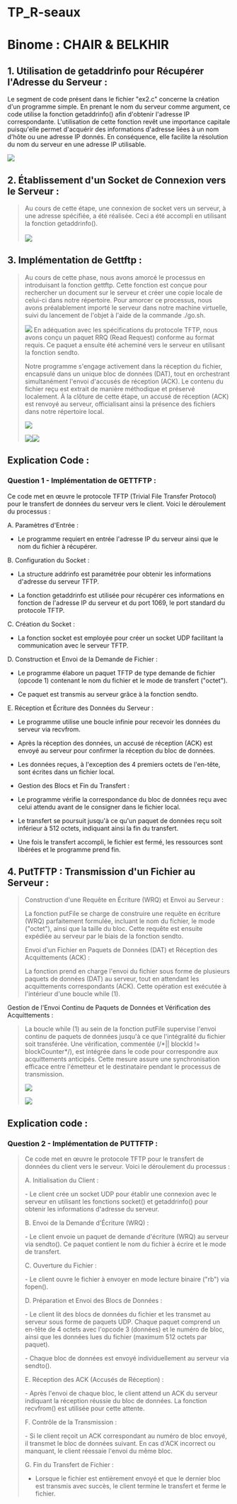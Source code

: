 # TP_R-seaux
# Binome : CHAIR & BELKHIR

## 1.  Utilisation de getaddrinfo pour Récupérer l\'Adresse du Serveur :

Le segment de code présent dans le fichier \"ex2.c\" concerne la
création d\'un programme simple. En prenant le nom du serveur comme
argument, ce code utilise la fonction getaddrinfo() afin d\'obtenir
l\'adresse IP correspondante. L\'utilisation de cette fonction revêt une
importance capitale puisqu\'elle permet d\'acquérir des informations
d\'adresse liées à un nom d\'hôte ou une adresse IP donnés. En
conséquence, elle facilite la résolution du nom du serveur en une
adresse IP utilisable.

![](vertopal_89c8a71fa7fa42ecbaba98c00c075c87/media/image1.png)

## 2.  Établissement d\'un Socket de Connexion vers le Serveur :

> Au cours de cette étape, une connexion de socket vers un serveur, à
> une adresse spécifiée, a été réalisée. Ceci a été accompli en
> utilisant la fonction getaddrinfo().\
> \
> ![](vertopal_89c8a71fa7fa42ecbaba98c00c075c87/media/image2.png)


## 3.  Implémentation de Gettftp :

> Au cours de cette phase, nous avons amorcé le processus en
> introduisant la fonction gettftp. Cette fonction est conçue pour
> rechercher un document sur le serveur et créer une copie locale de
> celui-ci dans notre répertoire. Pour amorcer ce processus, nous avons
> préalablement importé le serveur dans notre machine virtuelle, suivi
> du lancement de l\'objet à l\'aide de la commande ./go.sh.
>
> ![](vertopal_89c8a71fa7fa42ecbaba98c00c075c87/media/image3.png)
> En adéquation avec les spécifications du protocole TFTP, nous avons
> conçu un paquet RRQ (Read Request) conforme au format requis. Ce
> paquet a ensuite été acheminé vers le serveur en utilisant la fonction
> sendto.
>
> Notre programme s\'engage activement dans la réception du fichier,
> encapsulé dans un unique bloc de données (DAT), tout en orchestrant
> simultanément l\'envoi d\'accusés de réception (ACK). Le contenu du
> fichier reçu est extrait de manière méthodique et préservé localement.
> À la clôture de cette étape, un accusé de réception (ACK) est renvoyé
> au serveur, officialisant ainsi la présence des fichiers dans notre
> répertoire local.
>
> ![](vertopal_89c8a71fa7fa42ecbaba98c00c075c87/media/image4.png)
>
> ![](vertopal_89c8a71fa7fa42ecbaba98c00c075c87/media/image5.png)![](vertopal_89c8a71fa7fa42ecbaba98c00c075c87/media/image6.png)
>
## Explication Code :

### Question 1 - Implémentation de GETTFTP :

Ce code met en œuvre le protocole TFTP (Trivial File Transfer Protocol)
pour le transfert de données du serveur vers le client. Voici le
déroulement du processus :

A.  Paramètres d\'Entrée :

-   Le programme requiert en entrée l\'adresse IP du serveur ainsi que
    le nom du fichier à récupérer.

B.  Configuration du Socket :

-   La structure addrinfo est paramétrée pour obtenir les informations
    d\'adresse du serveur TFTP.

-   La fonction getaddrinfo est utilisée pour récupérer ces informations
    en fonction de l\'adresse IP du serveur et du port 1069, le port
    standard du protocole TFTP.

C.  Création du Socket :

-   La fonction socket est employée pour créer un socket UDP facilitant
    la communication avec le serveur TFTP.

D.  Construction et Envoi de la Demande de Fichier :

-   Le programme élabore un paquet TFTP de type demande de fichier
    (opcode 1) contenant le nom du fichier et le mode de transfert
    (\"octet\").

-   Ce paquet est transmis au serveur grâce à la fonction sendto.

E.  Réception et Écriture des Données du Serveur :

-   Le programme utilise une boucle infinie pour recevoir les données du
    serveur via recvfrom.

-   Après la réception des données, un accusé de réception (ACK) est
    envoyé au serveur pour confirmer la réception du bloc de données.

-   Les données reçues, à l\'exception des 4 premiers octets de
    l\'en-tête, sont écrites dans un fichier local.

-   Gestion des Blocs et Fin du Transfert :

-   Le programme vérifie la correspondance du bloc de données reçu avec
    celui attendu avant de le consigner dans le fichier local.

-   Le transfert se poursuit jusqu\'à ce qu\'un paquet de données reçu
    soit inférieur à 512 octets, indiquant ainsi la fin du transfert.

-   Une fois le transfert accompli, le fichier est fermé, les ressources
    sont libérées et le programme prend fin.

## 4.  PutTFTP : Transmission d\'un Fichier au Serveur :

> Construction d\'une Requête en Écriture (WRQ) et Envoi au Serveur :
>
> La fonction putFile se charge de construire une requête en écriture
> (WRQ) parfaitement formulée, incluant le nom du fichier, le mode
> (\"octet\"), ainsi que la taille du bloc. Cette requête est ensuite
> expédiée au serveur par le biais de la fonction sendto.
>
> Envoi d\'un Fichier en Paquets de Données (DAT) et Réception des
> Acquittements (ACK) :
>
> La fonction prend en charge l\'envoi du fichier sous forme de
> plusieurs paquets de données (DAT) au serveur, tout en attendant les
> acquittements correspondants (ACK). Cette opération est exécutée à
> l\'intérieur d\'une boucle while (1).

Gestion de l\'Envoi Continu de Paquets de Données et Vérification des
Acquittements :

> La boucle while (1) au sein de la fonction putFile supervise l\'envoi
> continu de paquets de données jusqu\'à ce que l\'intégralité du
> fichier soit transférée. Une vérification, commentée (/\*\|\| blockId
> != blockCounter\*/), est intégrée dans le code pour correspondre aux
> acquittements anticipés. Cette mesure assure une synchronisation
> efficace entre l\'émetteur et le destinataire pendant le processus de
> transmission.
>
> ![](vertopal_89c8a71fa7fa42ecbaba98c00c075c87/media/image7.png)
>
> ![](vertopal_89c8a71fa7fa42ecbaba98c00c075c87/media/image8.png)
## Explication code :
>
### Question 2 - Implémentation de PUTTFTP :
>
> Ce code met en œuvre le protocole TFTP pour le transfert de données du
> client vers le serveur. Voici le déroulement du processus :
>
> A\. Initialisation du Client :
>
> \- Le client crée un socket UDP pour établir une connexion avec le
> serveur en utilisant les fonctions socket() et getaddrinfo() pour
> obtenir les informations d\'adresse du serveur.
>
> B\. Envoi de la Demande d\'Écriture (WRQ) :
>
> \- Le client envoie un paquet de demande d\'écriture (WRQ) au serveur
> via sendto(). Ce paquet contient le nom du fichier à écrire et le mode
> de transfert.
>
> C\. Ouverture du Fichier :
>
> \- Le client ouvre le fichier à envoyer en mode lecture binaire
> (\"rb\") via fopen().
>
> D\. Préparation et Envoi des Blocs de Données :
>
> \- Le client lit des blocs de données du fichier et les transmet au
> serveur sous forme de paquets UDP. Chaque paquet comprend un en-tête
> de 4 octets avec l\'opcode 3 (données) et le numéro de bloc, ainsi que
> les données lues du fichier (maximum 512 octets par paquet).
>
> \- Chaque bloc de données est envoyé individuellement au serveur via
> sendto().
>
> E\. Réception des ACK (Accusés de Réception) :
>
> \- Après l\'envoi de chaque bloc, le client attend un ACK du serveur
> indiquant la réception réussie du bloc de données. La fonction
> recvfrom() est utilisée pour cette attente.
>
> F\. Contrôle de la Transmission :
>
> \- Si le client reçoit un ACK correspondant au numéro de bloc envoyé,
> il transmet le bloc de données suivant. En cas d\'ACK incorrect ou
> manquant, le client réessaie l\'envoi du même bloc.
>
> G\. Fin du Transfert de Fichier :
>
> -  Lorsque le fichier est entièrement envoyé et que le dernier bloc
> est transmis avec succès, le client termine le transfert et ferme le
> fichier.
